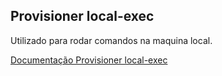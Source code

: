 ## Provisioner local-exec
Utilizado para rodar comandos na maquina local.

[Documentação Provisioner local-exec](https://www.terraform.io/language/resources/provisioners/local-exec)